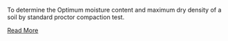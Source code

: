 To determine the Optimum moisture content and maximum dry density of a soil by standard proctor compaction test. 

[Read More](docs/CompactionTest.pdf)